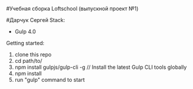 #Учебная сборка Loftschool (выпускной проект №1) 

#Дарчук Сергей
Stack:
 - Gulp 4.0
 
Getting started:

1. clone this repo
2. cd path/to/
3. npm install gulpjs/gulp-cli -g  // Install the latest Gulp CLI tools globally
4. npm install
6. run "gulp" command to start
